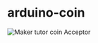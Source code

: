 # arduino-coin
![Maker tutor coin Acceptor](https://www.blogger.com/blog/post/edit/5920093203427521186/7169669123637027672#)
